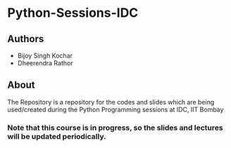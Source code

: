 # Python-Sessions-IDC
## Authors
- Bijoy Singh Kochar
- Dheerendra Rathor

## About
The Repository is a repository for the codes and slides which are being used/created during the Python Programming sessions at IDC, IIT Bombay

### Note that this course is in progress, so the slides and lectures will be updated periodically.
